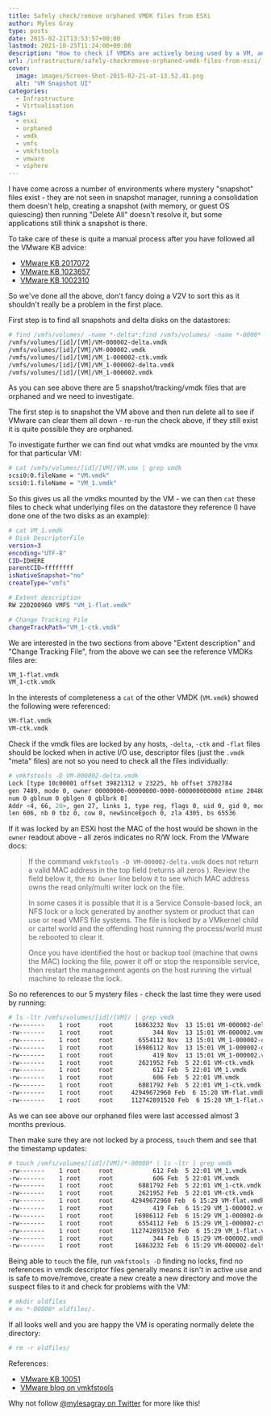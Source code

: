 ```yaml
---
title: Safely check/remove orphaned VMDK files from ESXi
author: Myles Gray
type: posts
date: 2015-02-21T13:53:57+00:00
lastmod: 2021-10-25T11:24:00+00:00
description: "How to check if VMDKs are actively being used by a VM, and how to safely remove them."
url: /infrastructure/safely-checkremove-orphaned-vmdk-files-from-esxi/
cover:
  image: images/Screen-Shot-2015-02-21-at-13.52.41.png
  alt: "VM Snapshot UI"
categories:
  - Infrastructure
  - Virtualisation
tags:
  - esxi
  - orphaned
  - vmdk
  - vmfs
  - vmkfstools
  - vmware
  - vsphere
---
```


I have come across a number of environments where mystery "snapshot" files exist - they are not seen in snapshot manager, running a consolidation them doesn't help, creating a snapshot (with memory, or guest OS quiescing) then running "Delete All" doesn't resolve it, but some applications still think a snapshot is there.

To take care of these is quite a manual process after you have followed all the VMware KB advice:

* [VMware KB 2017072][1]
* [VMware KB 1023657][2]
* [VMware KB 1002310][3]

So we've done all the above, don't fancy doing a V2V to sort this as it shouldn't really be a problem in the first place.

First step is to find all snapshots and delta disks on the datastores:

```sh
# find /vmfs/volumes/ -name *-delta*;find /vmfs/volumes/ -name *-0000*
/vmfs/volumes/[id]/[VM]/VM-000002-delta.vmdk
/vmfs/volumes/[id]/[VM]/VM-000002.vmdk
/vmfs/volumes/[id]/[VM]/VM_1-000002-ctk.vmdk
/vmfs/volumes/[id]/[VM]/VM_1-000002-delta.vmdk
/vmfs/volumes/[id]/[VM]/VM_1-000002.vmdk
```

As you can see above there are 5 snapshot/tracking/vmdk files that are orphaned and we need to investigate.

The first step is to snapshot the VM above and then run delete all to see if VMware can clear them all down - re-run the check above, if they still exist it is quite possible they are orphaned.

To investigate further we can find out what vmdks are mounted by the vmx for that particular VM:

```sh
# cat /vmfs/volumes/[id]/[VM]/VM.vmx | grep vmdk
scsi0:0.fileName = "VM.vmdk"
scsi0:1.fileName = "VM_1.vmdk"
```

So this gives us all the vmdks mounted by the VM - we can then `cat` these files to check what underlying files on the datastore they reference (I have done one of the two disks as an example):

```sh
# cat VM_1.vmdk
# Disk DescriptorFile
version=3
encoding="UTF-8"
CID=IDHERE
parentCID=ffffffff
isNativeSnapshot="no"
createType="vmfs"

# Extent description
RW 220200960 VMFS "VM_1-flat.vmdk"

# Change Tracking File
changeTrackPath="VM_1-ctk.vmdk"
```

We are interested in the two sections from above "Extent description" and "Change Tracking File", from the above we can see the reference VMDKs files are:

```sh
VM_1-flat.vmdk
VM_1-ctk.vmdk
```

In the interests of completeness a `cat` of the other VMDK (`VM.vmdk`) showed the following were referenced:

```sh
VM-flat.vmdk
VM-ctk.vmdk
```

Check if the vmdk files are locked by any hosts, `-delta`, `-ctk` and `-flat` files should be locked when in active I/O use, descriptor files (just the `.vmdk` "meta" files) are not so you need to check all the files individually:

```sh
# vmkfstools -D VM-000002-delta.vmdk
Lock [type 10c00001 offset 39821312 v 23225, hb offset 3702784
gen 7489, mode 0, owner 00000000-00000000-0000-000000000000 mtime 2048078
num 0 gblnum 0 gblgen 0 gblbrk 0]
Addr <4, 66, 20>, gen 27, links 1, type reg, flags 0, uid 0, gid 0, mode 600
len 606, nb 0 tbz 0, cow 0, newSinceEpoch 0, zla 4305, bs 65536
```

If it was locked by an ESXi host the MAC of the host would be shown in the `owner` readout above - all zeros indicates no R/W lock. From the VMware docs:

> If the command `vmkfstools -D VM-000002-delta.vmdk` does not return a valid MAC address in the top field (returns all zeros ). Review the field below it, the `RO Owner` line below it to see which MAC address owns the read only/multi writer lock on the file.
>
> In some cases it is possible that it is a Service Console-based lock, an NFS lock or a lock generated by another system or product that can use or read VMFS file systems. The file is locked by a VMkernel child or cartel world and the offending host running the process/world must be rebooted to clear it.
>
> Once you have identified the host or backup tool (machine that owns the MAC) locking the file, power it off or stop the responsible service, then restart the management agents on the host running the virtual machine to release the lock.

So no references to our 5 mystery files - check the last time they were used by running:

```sh
# ls -ltr /vmfs/volumes/[id]/[VM]/ | grep vmdk
-rw-------    1 root     root      16863232 Nov  13 15:01 VM-000002-delta.vmdk
-rw-------    1 root     root           344 Nov  13 15:01 VM-000002.vmdk
-rw-------    1 root     root       6554112 Nov  13 15:01 VM_1-000002-ctk.vmdk
-rw-------    1 root     root      16986112 Nov  13 15:01 VM_1-000002-delta.vmdk
-rw-------    1 root     root           419 Nov  13 15:01 VM_1-000002.vmdk
-rw-------    1 root     root       2621952 Feb  5 22:01 VM-ctk.vmdk
-rw-------    1 root     root           612 Feb  5 22:01 VM_1.vmdk
-rw-------    1 root     root           606 Feb  5 22:01 VM.vmdk
-rw-------    1 root     root       6881792 Feb  5 22:01 VM_1-ctk.vmdk
-rw-------    1 root     root     42949672960 Feb  6 15:20 VM-flat.vmdk
-rw-------    1 root     root     112742891520 Feb  6 15:20 VM_1-flat.vmdk
```

As we can see above our orphaned files were last accessed almost 3 months previous.

Then make sure they are not locked by a process, `touch` them and see that the timestamp updates:

```sh
# touch /vmfs/volumes/[id]/[VM]/*-00000* | ls -ltr | grep vmdk
-rw-------    1 root     root           612 Feb  5 22:01 VM_1.vmdk
-rw-------    1 root     root           606 Feb  5 22:01 VM.vmdk
-rw-------    1 root     root       6881792 Feb  5 22:01 VM_1-ctk.vmdk
-rw-------    1 root     root       2621952 Feb  5 22:01 VM-ctk.vmdk
-rw-------    1 root     root     42949672960 Feb  6 15:29 VM-flat.vmdk
-rw-------    1 root     root           419 Feb  6 15:29 VM_1-000002.vmdk
-rw-------    1 root     root      16986112 Feb  6 15:29 VM_1-000002-delta.vmdk
-rw-------    1 root     root       6554112 Feb  6 15:29 VM_1-000002-ctk.vmdk
-rw-------    1 root     root     112742891520 Feb  6 15:29 VM_1-flat.vmdk
-rw-------    1 root     root           344 Feb  6 15:29 VM-000002.vmdk
-rw-------    1 root     root      16863232 Feb  6 15:29 VM-000002-delta.vmdk
```

Being able to `touch` the file, run `vmkfstools -D` finding no locks, find no references in vmdk descriptor files generally means it isn't in active use and is safe to move/remove, create a new create a new directory and move the suspect files to it and check for problems with the VM:

```sh
# mkdir oldfiles
# mv *-00000* oldfiles/.
```

If all looks well and you are happy the VM is operating normally delete the directory:

```sh
# rm -r oldfiles/
```

References:

* [VMware KB 10051][4]
* [VMware blog on vmkfstools][5]

Why not follow [@mylesagray on Twitter][6] for more like this!

 [1]: http://kb.vmware.com/selfservice/microsites/search.do?language=en_US&cmd=displayKC&externalId=2017072
 [2]: http://kb.vmware.com/selfservice/microsites/search.do?language=en_US&cmd=displayKC&externalId=1023657
 [3]: http://kb.vmware.com/selfservice/search.do?cmd=displayKC&docType=kc&docTypeID=DT_KB_1_1&externalId=1002310
 [4]: http://kb.vmware.com/selfservice/microsites/search.do?language=en_US&cmd=displayKC&externalId=10051
 [5]: http://blogs.vmware.com/vsphere/2012/08/some-useful-vmkfstools-hidden-options.html
 [6]: https://twitter.com/mylesagray